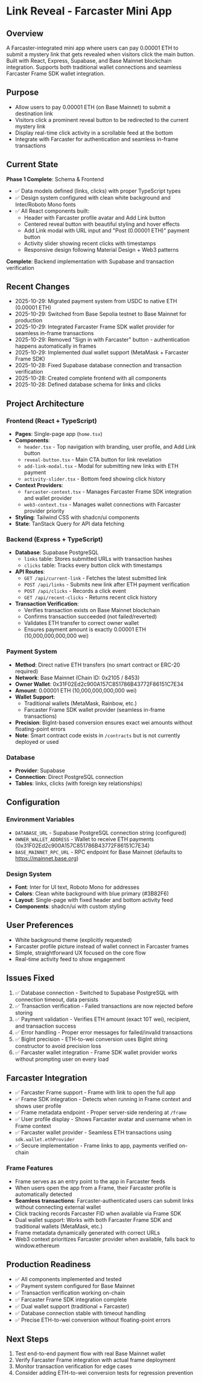 # Link Reveal - Farcaster Mini App

## Overview
A Farcaster-integrated mini app where users can pay 0.00001 ETH to submit a mystery link that gets revealed when visitors click the main button. Built with React, Express, Supabase, and Base Mainnet blockchain integration. Supports both traditional wallet connections and seamless Farcaster Frame SDK wallet integration.

## Purpose
- Allow users to pay 0.00001 ETH (on Base Mainnet) to submit a destination link
- Visitors click a prominent reveal button to be redirected to the current mystery link
- Display real-time click activity in a scrollable feed at the bottom
- Integrate with Farcaster for authentication and seamless in-frame transactions

## Current State
**Phase 1 Complete**: Schema & Frontend
- ✅ Data models defined (links, clicks) with proper TypeScript types
- ✅ Design system configured with clean white background and Inter/Roboto Mono fonts
- ✅ All React components built:
  - Header with Farcaster profile avatar and Add Link button
  - Centered reveal button with beautiful styling and hover effects
  - Add Link modal with URL input and "Post (0.00001 ETH)" payment button
  - Activity slider showing recent clicks with timestamps
  - Responsive design following Material Design + Web3 patterns

**Complete**: Backend implementation with Supabase and transaction verification

## Recent Changes
- 2025-10-29: Migrated payment system from USDC to native ETH (0.00001 ETH)
- 2025-10-29: Switched from Base Sepolia testnet to Base Mainnet for production
- 2025-10-29: Integrated Farcaster Frame SDK wallet provider for seamless in-frame transactions
- 2025-10-29: Removed "Sign in with Farcaster" button - authentication happens automatically in frames
- 2025-10-29: Implemented dual wallet support (MetaMask + Farcaster Frame SDK)
- 2025-10-28: Fixed Supabase database connection and transaction verification
- 2025-10-28: Created complete frontend with all components
- 2025-10-28: Defined database schema for links and clicks

## Project Architecture

### Frontend (React + TypeScript)
- **Pages**: Single-page app (`home.tsx`)
- **Components**:
  - `header.tsx` - Top navigation with branding, user profile, and Add Link button
  - `reveal-button.tsx` - Main CTA button for link revelation
  - `add-link-modal.tsx` - Modal for submitting new links with ETH payment
  - `activity-slider.tsx` - Bottom feed showing click history
- **Context Providers**:
  - `farcaster-context.tsx` - Manages Farcaster Frame SDK integration and wallet provider
  - `web3-context.tsx` - Manages wallet connections with Farcaster provider priority
- **Styling**: Tailwind CSS with shadcn/ui components
- **State**: TanStack Query for API data fetching

### Backend (Express + TypeScript)
- **Database**: Supabase PostgreSQL
  - `links` table: Stores submitted URLs with transaction hashes
  - `clicks` table: Tracks every button click with timestamps
- **API Routes**:
  - `GET /api/current-link` - Fetches the latest submitted link
  - `POST /api/links` - Submits new link after ETH payment verification
  - `POST /api/clicks` - Records a click event
  - `GET /api/recent-clicks` - Returns recent click history
- **Transaction Verification**: 
  - Verifies transaction exists on Base Mainnet blockchain
  - Confirms transaction succeeded (not failed/reverted)
  - Validates ETH transfer to correct owner wallet
  - Ensures payment amount is exactly 0.00001 ETH (10,000,000,000,000 wei)

### Payment System
- **Method**: Direct native ETH transfers (no smart contract or ERC-20 required)
- **Network**: Base Mainnet (Chain ID: 0x2105 / 8453)
- **Owner Wallet**: 0x31F02Ed2c900A157C851786B43772F86151C7E34
- **Amount**: 0.00001 ETH (10,000,000,000,000 wei)
- **Wallet Support**: 
  - Traditional wallets (MetaMask, Rainbow, etc.)
  - Farcaster Frame SDK wallet provider (seamless in-frame transactions)
- **Precision**: BigInt-based conversion ensures exact wei amounts without floating-point errors
- **Note**: Smart contract code exists in `/contracts` but is not currently deployed or used

### Database
- **Provider**: Supabase
- **Connection**: Direct PostgreSQL connection
- **Tables**: links, clicks (with foreign key relationships)

## Configuration

### Environment Variables
- `DATABASE_URL` - Supabase PostgreSQL connection string (configured)
- `OWNER_WALLET_ADDRESS` - Wallet to receive ETH payments (0x31F02Ed2c900A157C851786B43772F86151C7E34)
- `BASE_MAINNET_RPC_URL` - RPC endpoint for Base Mainnet (defaults to https://mainnet.base.org)

### Design System
- **Font**: Inter for UI text, Roboto Mono for addresses
- **Colors**: Clean white background with blue primary (#3B82F6)
- **Layout**: Single-page with fixed header and bottom activity feed
- **Components**: shadcn/ui with custom styling

## User Preferences
- White background theme (explicitly requested)
- Farcaster profile picture instead of wallet connect in Farcaster frames
- Simple, straightforward UX focused on the core flow
- Real-time activity feed to show engagement

## Issues Fixed
1. ✅ Database connection - Switched to Supabase PostgreSQL with connection timeout, data persists
2. ✅ Transaction verification - Failed transactions are now rejected before storing
3. ✅ Payment validation - Verifies ETH amount (exact 10T wei), recipient, and transaction success
4. ✅ Error handling - Proper error messages for failed/invalid transactions
5. ✅ BigInt precision - ETH-to-wei conversion uses BigInt string constructor to avoid precision loss
6. ✅ Farcaster wallet integration - Frame SDK wallet provider works without prompting user on every load

## Farcaster Integration
- ✅ Farcaster Frame support - Frame with link to open the full app
- ✅ Frame SDK integration - Detects when running in Frame context and shows user profile
- ✅ Frame metadata endpoint - Proper server-side rendering at `/frame`
- ✅ User profile display - Shows Farcaster avatar and username when in Frame context
- ✅ Farcaster wallet provider - Seamless ETH transactions using `sdk.wallet.ethProvider`
- ✅ Secure implementation - Frame links to app, payments verified on-chain

### Frame Features
- Frame serves as an entry point to the app in Farcaster feeds
- When users open the app from a Frame, their Farcaster profile is automatically detected
- **Seamless transactions**: Farcaster-authenticated users can submit links without connecting external wallet
- Click tracking records Farcaster FID when available via Frame SDK
- Dual wallet support: Works with both Farcaster Frame SDK and traditional wallets (MetaMask, etc.)
- Frame metadata dynamically generated with correct URLs
- Web3 context prioritizes Farcaster provider when available, falls back to window.ethereum

## Production Readiness
- ✅ All components implemented and tested
- ✅ Payment system configured for Base Mainnet
- ✅ Transaction verification working on-chain
- ✅ Farcaster Frame SDK integration complete
- ✅ Dual wallet support (traditional + Farcaster)
- ✅ Database connection stable with timeout handling
- ✅ Precise ETH-to-wei conversion without floating-point errors

## Next Steps
1. Test end-to-end payment flow with real Base Mainnet wallet
2. Verify Farcaster Frame integration with actual frame deployment
3. Monitor transaction verification for edge cases
4. Consider adding ETH-to-wei conversion tests for regression prevention
